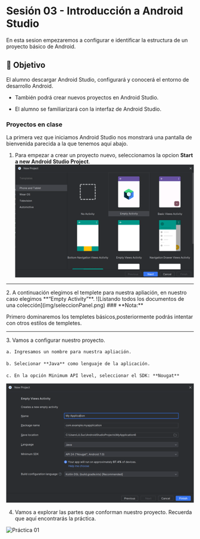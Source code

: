 # Sesión 03 - Introducción a Android Studio
En esta sesion empezaremos a configurar e identificar la estructura de un proyecto básico de Android.

## 🎯 Objetivo

El alumno descargar Android Studio, configurará y conocerá el entorno de desarrollo Android. 

* También podrá crear nuevos proyectos en Android Studio. 

* El alumno se familiarizará con la interfaz de Android Studio. 

### Proyectos en clase

La primera vez que iniciamos Android Studio nos monstrará una pantalla de bienvenida parecida a la que tenemos aquí abajo.

1. Para empezar a crear un proyecto nuevo, seleccionamos la opcion **Start a new Android Studio Project**.
 ![Listando todos los documentos de una colección](img/01.png)
<hr>
 2. A continuación elegimos el templete para nuestra apliación, en nuestro caso elegimos **“Empty Activity”**.
 ![Listando todos los documentos de una colección](img/seleccionPanel.png)
 ### **Nota:**

 Primero dominaremos los templetes básicos,posteriormente podrás intentar con otros estilos de templetes.
 <hr>
 3. Vamos a configurar nuestro proyecto.

    a. Ingresamos un nombre para nuestra apliación.

    b. Selecionar **Java** como lenguaje de la aplicación.

    c. En la opción Minimum API level, seleccionar el SDK: **Nougat**

![Listando todos los documentos de una colección](img/02.png)

4. Vamos a explorar las partes que conforman nuestro proyecto. Recuerda que aquí encontrarás la práctica.

![Práctica 01](Practica-01)


